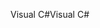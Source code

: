 <span data-ttu-id="07957-101">Visual C#</span><span class="sxs-lookup"><span data-stu-id="07957-101">Visual C#</span></span>